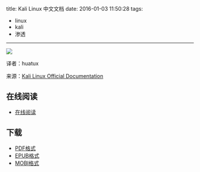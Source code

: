 title: Kali Linux 中文文档
date: 2016-01-03 11:50:28
tags:
  - linux
  - kali
  - 渗透
---

![](https://ek8whxe.cloudimg.io/s/width/226/https://www.gitbook.com/cover/book/wizardforcel/kali-linux-doc.jpg?build=1451792782343&v=12.0.2)

译者：huatux

来源：[Kali Linux Official Documentation](http://cn.docs.kali.org/)

<!--more-->

## 在线阅读 ##

+ [在线阅读](https://www.gitbook.com/book/wizardforcel/kali-linux-doc/details)

## 下载 ##

+ [PDF格式](https://www.gitbook.com/download/pdf/book/wizardforcel/kali-linux-doc)
+ [EPUB格式](https://www.gitbook.com/download/epub/book/wizardforcel/kali-linux-doc)
+ [MOBI格式](https://www.gitbook.com/download/mobi/book/wizardforcel/kali-linux-doc)